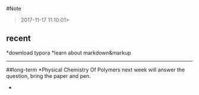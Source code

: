 #Note

>2017-11-17 11:10:01>
## recent
*download typora
*learn about markdown&markup

***

##long-term
*Physical Chemistry Of Polymers next week will answer the question, bring the paper and pen.

*

